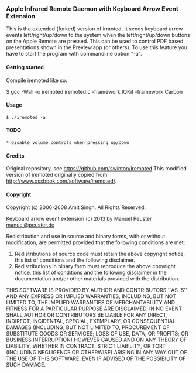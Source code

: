 ### Apple Infrared Remote Daemon with Keyboard Arrow Event Extension

This is the extended (forked) version of irmoted. It sends keyboard arrow events left/right/up/down
to the system when the left/right/up/down buttons on the Apple Remote are pressed.
This can be used to control PDF based presentations shown in the Preview.app (or others).
To use this feature you have to start the program with commandline option "-a".

#### Getting started
Compile iremoted like so:

$ gcc -Wall -o iremoted iremoted.c -framework IOKit -framework Carbon


#### Usage

    $ ./iremoted -a

#### TODO

	* Disable volume controls when pressing up/down

#### Credits

Original repository, see <https://github.com/swinton/iremoted>
This modified version of iremoted originally copied from <http://www.osxbook.com/software/iremoted/>.

#### Copyright

Copyright (c) 2006-2008 Amit Singh. All Rights Reserved.

Keyboard arrow event extension (c) 2013 by Manuel Peuster <manuel@peuster.de>

Redistribution and use in source and binary forms, with or without
modification, are permitted provided that the following conditions
are met:
1. Redistributions of source code must retain the above copyright
   notice, this list of conditions and the following disclaimer.
2. Redistributions in binary form must reproduce the above copyright
   notice, this list of conditions and the following disclaimer in the
   documentation and/or other materials provided with the distribution.
   
THIS SOFTWARE IS PROVIDED BY AUTHOR AND CONTRIBUTORS ``AS IS'' AND
ANY EXPRESS OR IMPLIED WARRANTIES, INCLUDING, BUT NOT LIMITED TO, THE
IMPLIED WARRANTIES OF MERCHANTABILITY AND FITNESS FOR A PARTICULAR PURPOSE
ARE DISCLAIMED.  IN NO EVENT SHALL AUTHOR OR CONTRIBUTORS BE LIABLE
FOR ANY DIRECT, INDIRECT, INCIDENTAL, SPECIAL, EXEMPLARY, OR CONSEQUENTIAL
DAMAGES (INCLUDING, BUT NOT LIMITED TO, PROCUREMENT OF SUBSTITUTE GOODS
OR SERVICES; LOSS OF USE, DATA, OR PROFITS; OR BUSINESS INTERRUPTION)
HOWEVER CAUSED AND ON ANY THEORY OF LIABILITY, WHETHER IN CONTRACT, STRICT
LIABILITY, OR TORT (INCLUDING NEGLIGENCE OR OTHERWISE) ARISING IN ANY WAY
OUT OF THE USE OF THIS SOFTWARE, EVEN IF ADVISED OF THE POSSIBILITY OF
SUCH DAMAGE.